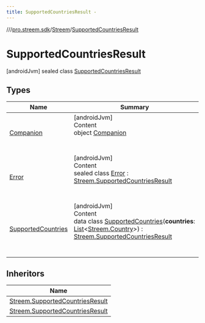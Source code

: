 ```yaml
---
title: SupportedCountriesResult -
---
```

//[<root>](../../../../index.md)/[pro.streem.sdk](../../index.md)/[Streem](../index.md)/[SupportedCountriesResult](index.md)



# SupportedCountriesResult  
 [androidJvm] sealed class [SupportedCountriesResult](index.md)   


## Types  
  
|  Name |  Summary | 
|---|---|
| <a name="pro.streem.sdk/Streem.SupportedCountriesResult.Companion///PointingToDeclaration/"></a>[Companion](-companion/index.md)| <a name="pro.streem.sdk/Streem.SupportedCountriesResult.Companion///PointingToDeclaration/"></a>[androidJvm]  <br>Content  <br>object [Companion](-companion/index.md)  <br><br><br>|
| <a name="pro.streem.sdk/Streem.SupportedCountriesResult.Error///PointingToDeclaration/"></a>[Error](-error/index.md)| <a name="pro.streem.sdk/Streem.SupportedCountriesResult.Error///PointingToDeclaration/"></a>[androidJvm]  <br>Content  <br>sealed class [Error](-error/index.md) : [Streem.SupportedCountriesResult](index.md)  <br><br><br>|
| <a name="pro.streem.sdk/Streem.SupportedCountriesResult.SupportedCountries///PointingToDeclaration/"></a>[SupportedCountries](-supported-countries/index.md)| <a name="pro.streem.sdk/Streem.SupportedCountriesResult.SupportedCountries///PointingToDeclaration/"></a>[androidJvm]  <br>Content  <br>data class [SupportedCountries](-supported-countries/index.md)(**countries**: [List](https://kotlinlang.org/api/latest/jvm/stdlib/kotlin.collections/-list/index.html)<[Streem.Country](../-country/index.md)>) : [Streem.SupportedCountriesResult](index.md)  <br><br><br>|


## Inheritors  
  
|  Name | 
|---|
| <a name="pro.streem.sdk/Streem.SupportedCountriesResult.SupportedCountries///PointingToDeclaration/"></a>[Streem.SupportedCountriesResult](-supported-countries/index.md)|
| <a name="pro.streem.sdk/Streem.SupportedCountriesResult.Error///PointingToDeclaration/"></a>[Streem.SupportedCountriesResult](-error/index.md)|

